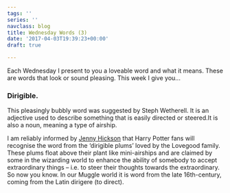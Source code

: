 ```yaml
---
tags: ''
series: ''
navclass: blog
title: Wednesday Words (3)
date: '2017-04-03T19:39:23+00:00'
draft: true

---
```

Each Wednesday I present to you a loveable word and what it means. These are words that look or sound pleasing. This week I give you...

### **Dirigible.**

This pleasingly bubbly word was suggested by Steph Wetherell. It is an adjective used to describe something that is easily directed or steered.It is also a noun, meaning a type of airship.

<!--more-->

I am reliably informed by <a href="http://the-urban-cottage.blogspot.co.uk/">Jenny Hickson</a> that Harry Potter fans will recognise the word from the ‘dirigible plums’ loved by the Lovegood family. These plums float above their plant like mini-airships and are claimed by some in the wizarding world to enhance the ability of somebody to accept extraordinary things – i.e. to steer their thoughts towards the extraordinary. So now you know. In our Muggle world it is word from the late 16th-century, coming from the Latin dirigere (to direct).